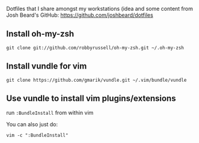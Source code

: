 Dotfiles that I share amongst my workstations (idea and some content from Josh
Beard's GitHub: https://github.com/joshbeard/dotfiles

## Install oh-my-zsh
    git clone git://github.com/robbyrussell/oh-my-zsh.git ~/.oh-my-zsh

## Install vundle for vim
    git clone https://github.com/gmarik/vundle.git ~/.vim/bundle/vundle

## Use vundle to install vim plugins/extensions
run `:BundleInstall` from within vim

You can also just do:

    vim -c ":BundleInstall"

